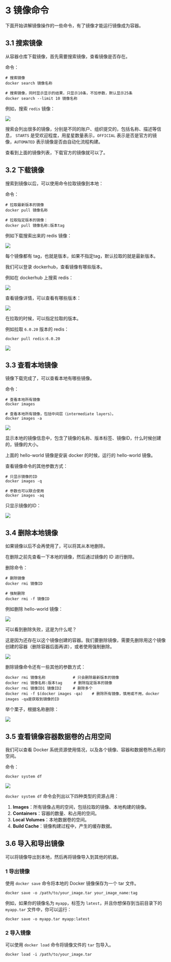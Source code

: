 # 3 镜像命令

下面开始讲解镜像操作的一些命令，有了镜像才能运行镜像成为容器。

## 3.1 搜索镜像

从容器仓库下载镜像，首先需要搜索镜像，查看镜像是否存在。

命令：

```
# 搜索镜像
docker search 镜像名称

# 搜索镜像，同时显示显示的结果，只显示10条，不加参数，默认显示25条
docker search --limit 10 镜像名称
```


例如，搜索 `redis` 镜像：

![](http://p6ui.toweydoc.tech:20080/images/stydocs/20240124211219.da9601ca.jpg)

搜索会列出很多的镜像，分别是不同的账户、组织提交的，包括名称、描述等信息， `STARTS` 是受欢迎程度，用星星数量表示，`OFFICIAL` 表示是否是官方的镜像，`AUTOMATED` 表示镜像是否由自动化流程构建。

查看到上面的镜像列表，下载官方的镜像就可以了。

## 3.2 下载镜像

搜索到镜像以后，可以使用命令拉取镜像到本地：

命令：

```
# 拉取最新版本的镜像
docker pull 镜像名称

# 拉取指定版本的镜像：
docker pull 镜像名称:版本tag
```

例如下载搜索出来的 redis 镜像：

![](http://p6ui.toweydoc.tech:20080/images/stydocs/20240124225255.d534e545.jpg)

每个镜像都有 tag，也就是版本，如果不指定tag，默认拉取的就是最新版本。

我们可以登录 dockerhub，查看镜像有哪些版本。

例如在 dockerhub 上搜索 redis：

![](http://p6ui.toweydoc.tech:20080/images/stydocs/20240124225737.d513075b.jpg)

查看镜像详情，可以查看有哪些版本：

![](http://p6ui.toweydoc.tech:20080/images/stydocs/20240124225930.43deec2d.jpg)

在拉取的时候，可以指定拉取的版本。

例如拉取 `6.0.20` 版本的 redis：

```
docker pull redis:6.0.20
```


![](http://p6ui.toweydoc.tech:20080/images/stydocs/20240124230636.77935648.jpg)

## 3.3 查看本地镜像

镜像下载完成了，可以查看本地有哪些镜像。

命令：

```
# 查看本地所有镜像
docker images

# 查看本地所有镜像，包括中间层（intermediate layers）。
docker images -a
```

![](http://p6ui.toweydoc.tech:20080/images/stydocs/20240124230813.eef488a7.jpg)

显示本地的镜像信息中，包含了镜像的名称、版本标签、镜像ID，什么时候创建的，镜像的大小。

上面的 hello-world 镜像是安装 docker 的时候，运行的 hello-world 镜像。

  

查看镜像命令的其他参数方式：

```
# 只显示镜像的ID
docker images -q

# 参数也可以联合使用
docker images -aq
```

只显示镜像的ID：

![](http://p6ui.toweydoc.tech:20080/images/stydocs/20240125102415.34372ef2.jpg)

## 3.4 删除本地镜像

如果镜像以后不会再使用了，可以将其从本地删除。

在删除之前先查看一下本地的镜像，然后通过镜像的 ID 进行删除。

删除命令：

```
# 删除镜像
docker rmi 镜像ID

# 强制删除
docker rmi -f 镜像ID
```


例如删除 hello-world 镜像：

![](http://p6ui.toweydoc.tech:20080/images/stydocs/20240124231158.d7dbd8d9.jpg)

可以看到删除失败，这是为什么呢？

这是因为还存在以这个镜像创建的容器。我们要删除镜像，需要先删除用这个镜像创建的容器（删除容器后面再讲），或者使用强制删除。

![](http://p6ui.toweydoc.tech:20080/images/stydocs/20240124231519.853e86c5.jpg)

  

删除镜像命令还有一些其他的参数方式：

```
docker rmi 镜像名称            # 只会删除最新版本的镜像
docker rmi 镜像名称:版本tag     # 删除指定版本的镜像
docker rmi 镜像ID1 镜像ID2     # 删除多个
docker rmi -f $(docker images -qa)    # 删除所有镜像，慎用或不用，docker images -qa是获取到镜像的ID
```

举个栗子，根据名称删除：

![](http://p6ui.toweydoc.tech:20080/images/stydocs/20240125094646.d04965bf.jpg)

## 3.5 查看镜像容器数据卷的占用空间

我们可以查看 Docker 系统资源使用情况，以及各个镜像、容器和数据卷所占用的空间。

命令：

```
docker system df
```

![](http://p6ui.toweydoc.tech:20080/images/stydocs/20240125093942.d2a3ca39.jpg)

`docker system df` 命令会列出以下四种类型的资源占用：

1. **Images**：所有镜像占用的空间，包括拉取的镜像、本地构建的镜像。
2. **Containers**：容器的数量、和占用的空间。
3. **Local Volumes**：本地数据卷的空间。
4. **Build Cache**：镜像构建过程中，产生的缓存数据。

## 3.6 导入和导出镜像

可以将镜像导出到本地，然后再将镜像导入到其他的机器。

###  1 导出镜像

使用 `docker save` 命令将本地的 Docker 镜像保存为一个 tar 文件。

```
docker save -o /path/to/your_image.tar your_image_name:tag
```

例如，如果你的镜像名为 `myapp`，标签为 `latest`，并且你想保存到当前目录下的 `myapp.tar` 文件中，你可以运行：

```
docker save -o myapp.tar myapp:latest
```


###  2 导入镜像

可以使用 `docker load` 命令将镜像文件的 `tar` 包导入。

```
docker load -i /path/to/your_image.tar
```